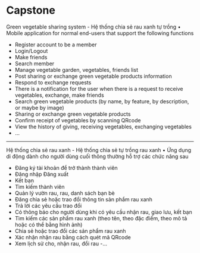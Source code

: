 # Capstone
Green vegetable sharing system - Hệ thống chia sẻ rau xanh tự trồng
• Mobile application for normal end-users that support the following functions
- Register account to be a member
- Login/Logout
- Make friends
- Search member
- Manage vegetable garden, vegetables, friends list
- Post sharing or exchange green vegetable products information
- Respond to exchange requests
- There is a notification for the user when there is a request to receive vegetables, exchange, make friends
- Search green vegetable products (by name, by feature, by description, or maybe by image)
- Sharing or exchange green vegetable products
- Confirm receipt of vegetables by scanning QRcode
- View the history of giving, receiving vegetables, exchanging vegetables
- …
********************
Hệ thống chia sẻ rau xanh - Hệ thống chia sẻ tự trồng rau xanh
• Ứng dụng di động dành cho người dùng cuối thông thường hỗ trợ các chức năng sau
- Đăng ký tài khoản để trở thành thành viên
- Đăng nhập Đăng xuất
- Kết bạn
- Tìm kiếm thành viên
- Quản lý vườn rau, rau, danh sách bạn bè
- Đăng chia sẻ hoặc trao đổi thông tin sản phẩm rau xanh
- Trả lời các yêu cầu trao đổi
- Có thông báo cho người dùng khi có yêu cầu nhận rau, giao lưu, kết bạn
- Tìm kiếm các sản phẩm rau xanh (theo tên, theo đặc điểm, theo mô tả hoặc có thể bằng hình ảnh)
- Chia sẻ hoặc trao đổi các sản phẩm rau xanh
- Xác nhận nhận rau bằng cách quét mã QRcode
- Xem lịch sử cho, nhận rau, đổi rau
-… 
